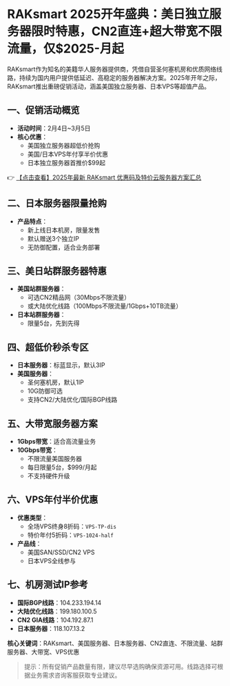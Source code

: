 # RAKsmart 2025开年盛典：美日独立服务器限时特惠，CN2直连+超大带宽不限流量，仅$2025-月起

RAKsmart作为知名的美籍华人服务器提供商，凭借自营圣何塞机房和优质网络线路，持续为国内用户提供低延迟、高稳定的服务器解决方案。2025年开年之际，RAKsmart推出重磅促销活动，涵盖美国独立服务器、日本VPS等超值产品。

## 一、促销活动概览
- **活动时间**：2月4日~3月5日
- **核心优惠**：
  - 美国独立服务器超低价抢购
  - 美国/日本VPS年付享半价优惠
  - 日本独立服务器首推价$99起

👉 [【点击查看】2025年最新 RAKsmart 优惠码及特价云服务器方案汇总](https://bit.ly/raksmart)

## 二、日本服务器限量抢购
- **产品特点**：
  - 新上线日本机房，限量发售
  - 默认赠送3个独立IP
  - 无防御配置，适合业务部署

## 三、美日站群服务器特惠
- **美国站群服务器**：
  - 可选CN2精品网（30Mbps不限流量）
  - 或大陆优化线路（100Mbps不限流量/1Gbps+10TB流量）
- **日本站群服务器**：
  - 限量5台，先到先得

## 四、超低价秒杀专区
- **日本服务器**：标蓝显示，默认3IP
- **美国服务器**：
  - 圣何塞机房，默认1IP
  - 10G防御可选
  - 支持CN2/大陆优化/国际BGP线路

## 五、大带宽服务器方案
- **1Gbps带宽**：适合高流量业务
- **10Gbps带宽**：
  - 不限流量美国服务器
  - 每日限量5台，$999/月起
  - 不支持硬件升级

## 六、VPS年付半价优惠
- **优惠类型**：
  - 全场VPS终身8折码：`VPS-TP-dis`
  - 特价年付5折码：`VPS-1024-half`
- **产品线**：
  - 美国SAN/SSD/CN2 VPS
  - 日本VPS全线参与

## 七、机房测试IP参考
- **国际BGP线路**：104.233.194.14
- **大陆优化线路**：199.180.100.5
- **CN2 GIA线路**：104.192.87.1
- **日本服务器**：118.107.13.2

**核心关键词**：RAKsmart、美国服务器、日本服务器、CN2直连、不限流量、站群服务器、大带宽、VPS优惠

> 提示：所有促销产品数量有限，建议尽早选购确保资源可用。线路选择可根据业务需求咨询客服获取专业建议。
